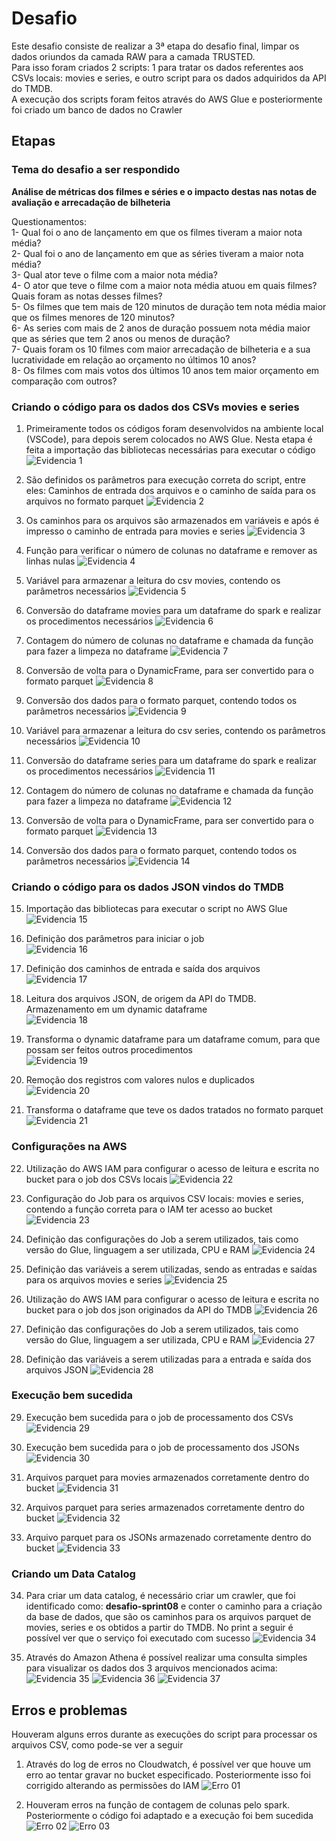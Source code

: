 # Desafio
Este desafio consiste de realizar a 3ª etapa do desafio final, limpar os dados oriundos da camada RAW para a camada TRUSTED.<br>
Para isso foram criados 2 scripts: 1 para tratar os dados referentes aos CSVs locais: movies e series, e outro script para os dados adquiridos da API do TMDB.<br>
A execução dos scripts foram feitos através do AWS Glue e posteriormente foi criado um banco de dados no Crawler

## Etapas

### Tema do desafio a ser respondido

**Análise de métricas dos filmes e séries e o impacto destas nas notas de avaliação e arrecadação de bilheteria**

Questionamentos:<br>
1- Qual foi o ano de lançamento em que os filmes tiveram a maior nota média?<br>
2- Qual foi o ano de lançamento em que as séries tiveram a maior nota média?<br>
3- Qual ator teve o filme com a maior nota média?<br>
4- O ator que teve o filme com a maior nota média atuou em quais filmes? Quais foram as notas desses filmes?<br>
5- Os filmes que tem mais de 120 minutos de duração tem nota média maior que os filmes menores de 120 minutos?<br>
6- As series com mais de 2 anos de duração possuem nota média maior que as séries que tem 2 anos ou menos de duração?<br>
7- Quais foram os 10 filmes com maior arrecadação de bilheteria e a sua lucratividade em relação ao orçamento no últimos 10 anos?<br>
8- Os filmes com mais votos dos últimos 10 anos tem maior orçamento em comparação com outros?

### Criando o código para os dados dos CSVs movies e series

1. Primeiramente todos os códigos foram desenvolvidos na ambiente local (VSCode), para depois serem colocados no AWS Glue. Nesta etapa é feita a importação das bibliotecas necessárias para executar o código
![Evidencia 1](../evidencias/01.png)<br>

2. São definidos os parâmetros para execução correta do script, entre eles: Caminhos de entrada dos arquivos e o caminho de saída para os arquivos no formato parquet
![Evidencia 2](../evidencias/02.png)<br>

3. Os caminhos para os arquivos são armazenados em variáveis e após é impresso o caminho de entrada para movies e series
![Evidencia 3](../evidencias/03.png)<br>

4. Função para verificar o número de colunas no dataframe e remover as linhas nulas
![Evidencia 4](../evidencias/04.png)<br>

5. Variável para armazenar a leitura do csv movies, contendo os parâmetros necessários
![Evidencia 5](../evidencias/05.png)<br>

6. Conversão do dataframe movies para um dataframe do spark e realizar os procedimentos necessários
![Evidencia 6](../evidencias/06.png)<br>

7. Contagem do número de colunas no dataframe e chamada da função para fazer a limpeza no dataframe
![Evidencia 7](../evidencias/07.png)<br>

8. Conversão de volta para o DynamicFrame, para ser convertido para o formato parquet
![Evidencia 8](../evidencias/08.png)<br>

9. Conversão dos dados para o formato parquet, contendo todos os parâmetros necessários
![Evidencia 9](../evidencias/09.png)<br>

10. Variável para armazenar a leitura do csv series, contendo os parâmetros necessários
![Evidencia 10](../evidencias/10.png)<br>

11. Conversão do dataframe series para um dataframe do spark e realizar os procedimentos necessários
![Evidencia 11](../evidencias/11.png)<br>

12. Contagem do número de colunas no dataframe e chamada da função para fazer a limpeza no dataframe
![Evidencia 12](../evidencias/12.png)<br>

13. Conversão de volta para o DynamicFrame, para ser convertido para o formato parquet
![Evidencia 13](../evidencias/13.png)<br>

14. Conversão dos dados para o formato parquet, contendo todos os parâmetros necessários
![Evidencia 14](../evidencias/14.png)<br>

### Criando o código para os dados JSON vindos do TMDB

15. Importação das bibliotecas para executar o script no AWS Glue<br>
![Evidencia 15](../evidencias/15.png)<br>

16. Definição dos parâmetros para iniciar o job<br>
![Evidencia 16](../evidencias/16.png)<br>

17. Definição dos caminhos de entrada e saída dos arquivos<br>
![Evidencia 17](../evidencias/17.png)<br>

18. Leitura dos arquivos JSON, de origem da API do TMDB. Armazenamento em um dynamic dataframe<br>
![Evidencia 18](../evidencias/18.png)<br>

19. Transforma o dynamic dataframe para um dataframe comum, para que possam ser feitos outros procedimentos<br>
![Evidencia 19](../evidencias/19.png)<br>

20. Remoção dos registros com valores nulos e duplicados<br>
![Evidencia 20](../evidencias/20.png)<br>

21. Transforma o dataframe que teve os dados tratados no formato parquet<br>
![Evidencia 21](../evidencias/21.png)<br>

### Configurações na AWS

22. Utilização do AWS IAM para configurar o acesso de leitura e escrita no bucket para o job dos CSVs locais
![Evidencia 22](../evidencias/22.png)

23. Configuração do Job para os arquivos CSV locais: movies e series, contendo a função correta para o IAM ter acesso ao bucket
![Evidencia 23](../evidencias/23.png)

24. Definição das configurações do Job a serem utilizados, tais como versão do Glue, linguagem a ser utilizada, CPU e RAM
![Evidencia 24](../evidencias/24.png)

25. Definição das variáveis a serem utilizadas, sendo as entradas e saídas para os arquivos movies e series
![Evidencia 25](../evidencias/25.png)

26. Utilização do AWS IAM para configurar o acesso de leitura e escrita no bucket para o job dos json originados da API do TMDB
![Evidencia 26](../evidencias/26.png)

27. Definição das configurações do Job a serem utilizados, tais como versão do Glue, linguagem a ser utilizada, CPU e RAM
![Evidencia 27](../evidencias/27.png)

28. Definição das variáveis a serem utilizadas para a entrada e saída dos arquivos JSON
![Evidencia 28](../evidencias/28.png)

### Execução bem sucedida

29. Execução bem sucedida para o job de processamento dos CSVs
![Evidencia 29](../evidencias/29.png)

30. Execução bem sucedida para o job de processamento dos JSONs
![Evidencia 30](../evidencias/30.png)

31. Arquivos parquet para movies armazenados corretamente dentro do bucket 
![Evidencia 31](../evidencias/31.png)

32. Arquivos parquet para series armazenados corretamente dentro do bucket 
![Evidencia 32](../evidencias/32.png)

33. Arquivo parquet para os JSONs armazenado corretamente dentro do bucket 
![Evidencia 33](../evidencias/33.png)

### Criando um Data Catalog

34. Para criar um data catalog, é necessário criar um crawler, que foi identificado como: **desafio-sprint08** 
e conter o caminho para a criação da base de dados, que são os caminhos para os arquivos parquet de movies, 
series e os obtidos a partir do TMDB.
No print a seguir é possível ver que o serviço foi executado com sucesso
![Evidencia 34](../evidencias/34.png)

35. Através do Amazon Athena é possível realizar uma consulta simples para visualizar os dados dos 3 arquivos mencionados acima:
![Evidencia 35](../evidencias/35.png)
![Evidencia 36](../evidencias/36.png)
![Evidencia 37](../evidencias/37.png)

## Erros e problemas

Houveram alguns erros durante as execuções do script para processar os arquivos CSV, como pode-se ver a seguir

1. Através do log de erros no Cloudwatch, é possível ver que houve um erro ao tentar gravar
no bucket especificado. Posteriormente isso foi corrigido alterando as permissões do IAM
![Erro 01](../evidencias/Err_01.png)

2. Houveram erros na função de contagem de colunas pelo spark. Posteriormente o código foi adaptado e a execução foi bem sucedida
![Erro 02](../evidencias/Err_02.png)
![Erro 03](../evidencias/Err_03.png)